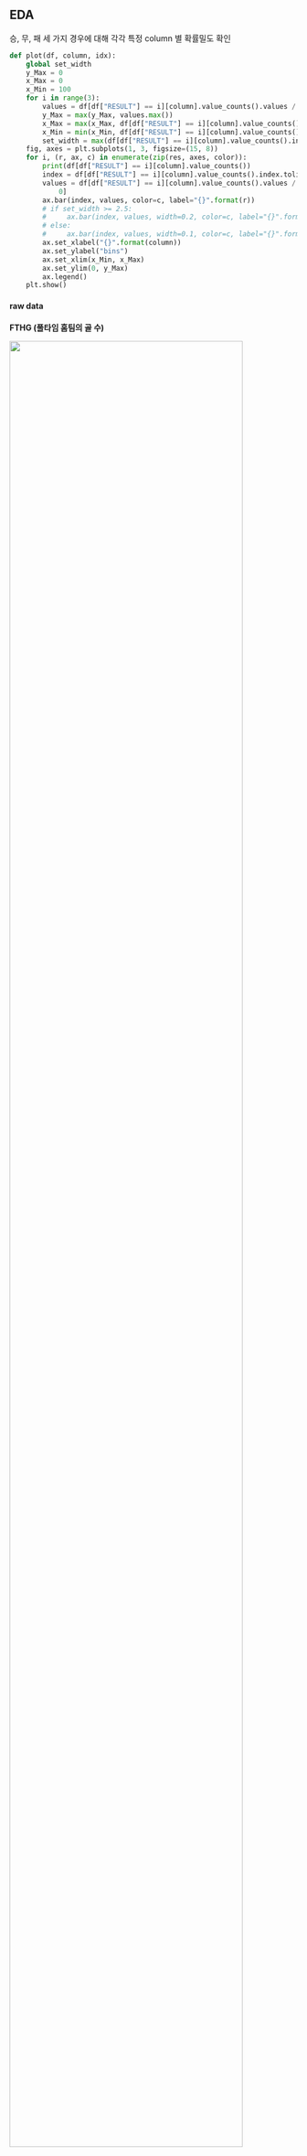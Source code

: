## EDA

승, 무, 패 세 가지 경우에 대해 각각 특정 column 별 확률밀도 확인

```python
def plot(df, column, idx):
    global set_width
    y_Max = 0
    x_Max = 0
    x_Min = 100
    for i in range(3):
        values = df[df["RESULT"] == i][column].value_counts().values / df[df["RESULT"] == i][column].shape[0]
        y_Max = max(y_Max, values.max())
        x_Max = max(x_Max, df[df["RESULT"] == i][column].value_counts().index.max())
        x_Min = min(x_Min, df[df["RESULT"] == i][column].value_counts().index.min())
        set_width = max(df[df["RESULT"] == i][column].value_counts().index)
    fig, axes = plt.subplots(1, 3, figsize=(15, 8))
    for i, (r, ax, c) in enumerate(zip(res, axes, color)):
        print(df[df["RESULT"] == i][column].value_counts())
        index = df[df["RESULT"] == i][column].value_counts().index.tolist()
        values = df[df["RESULT"] == i][column].value_counts().values / df[df["RESULT"] == i][column].shape[
            0]
        ax.bar(index, values, color=c, label="{}".format(r))
        # if set_width >= 2.5:
        #     ax.bar(index, values, width=0.2, color=c, label="{}".format(r))
        # else:
        #     ax.bar(index, values, width=0.1, color=c, label="{}".format(r))
        ax.set_xlabel("{}".format(column))
        ax.set_ylabel("bins")
        ax.set_xlim(x_Min, x_Max)
        ax.set_ylim(0, y_Max)
        ax.legend()
    plt.show()
```

#### raw data

**FTHG (풀타임 홈팀의 골 수)**

<img src="https://user-images.githubusercontent.com/58063806/117828439-c5591200-b2ac-11eb-915e-d7ac6c980150.png" width=90% />

**FTAG (풀타임 원정팀의 골 수)**

<img src="https://user-images.githubusercontent.com/58063806/117828574-e588d100-b2ac-11eb-99b7-a97000864c83.png" width=90%/>

**HTHG (전반 홈팀의 골 수)**

<img src="https://user-images.githubusercontent.com/58063806/117828676-018c7280-b2ad-11eb-838a-7ce987c76ace.png" width=90% />

**HTAG (전반 원정팀의 골 수)**

<img src="https://user-images.githubusercontent.com/58063806/117828897-3993b580-b2ad-11eb-9ae9-608ac1ce079e.png" width=90% />

**HS (홈팀의 슈팅 수)**

<img src="https://user-images.githubusercontent.com/58063806/117829049-592ade00-b2ad-11eb-9198-f9224dde7fcf.png" width=90% />

**AS (원정팀의 슈팅 수)**

<img src="https://user-images.githubusercontent.com/58063806/117829193-7d86ba80-b2ad-11eb-943e-78645cf60986.png" width=90% />

**HST (홈팀의 유효슈팅 수)**

<img src="https://user-images.githubusercontent.com/58063806/117829320-9e4f1000-b2ad-11eb-8a7c-5fa330c6fbed.png" width=90%/>

**AST (원정팀의 유효슈팅 수)**

<img src="https://user-images.githubusercontent.com/58063806/117829448-ba52b180-b2ad-11eb-8d66-b06363bf5085.png" width=90% />

**HF (홈팀이 얻은 파울 수)**

<img src="https://user-images.githubusercontent.com/58063806/117829540-d22a3580-b2ad-11eb-8dea-d510abc93e2c.png" width=90% />

**AF (원정팀이 얻은 파울 수)**

<img src="https://user-images.githubusercontent.com/58063806/117829801-0d2c6900-b2ae-11eb-8a80-65888232cf28.png" width=90% />

**HC (홈팀이 얻은 코너킥 수)**

<img src="https://user-images.githubusercontent.com/58063806/117829915-2503ed00-b2ae-11eb-9135-79265b00f6a2.png" width=90% />

**AC (원정팀이 얻은 코너킥 수)**

<img src="https://user-images.githubusercontent.com/58063806/117830125-4c5aba00-b2ae-11eb-8a44-6dbf53956f1c.png" width=90% />

**HY (홈팀의 옐로우카드 수)**

<img src="https://user-images.githubusercontent.com/58063806/117830196-5da3c680-b2ae-11eb-868e-24ff14392c13.png" width=90% />

**AY (원정팀의 옐로우카드 수)**

<img src="https://user-images.githubusercontent.com/58063806/117830431-993e9080-b2ae-11eb-9bd2-f6a77130bef2.png" width=90% />

**HR (홈팀의 레드카드 수)**

<img src="https://user-images.githubusercontent.com/58063806/117830533-b07d7e00-b2ae-11eb-81a5-3b7d5b21749c.png" width=90% />

**AR (원정팀의 레드카드 수)**

<img src="https://user-images.githubusercontent.com/58063806/117830666-d014a680-b2ae-11eb-966b-f2af033a1817.png" width=90% />

**<u>골에 대한 데이터들을 제외하고는 승, 무, 패 데이터 간의 차이가 미미함</u>**



**최근 5경기 상대전적**

<img src="https://user-images.githubusercontent.com/58063806/116851771-00fd3780-ac2e-11eb-98cc-b3d2786ec66d.png" width=90%/>

5경기 상대전적이 없는 -1 값을 제외하고

패 : 0 ~ 1.2, 1.3 정도에 밀집

무 : 0.8 ~ 2 정도에 밀집

승 : 0.8 ~ 2.7 정도에 밀집 (3인 경우가 존재) 

**홈팀의 이전 5경기 성적**

<img src="https://user-images.githubusercontent.com/58063806/116852006-8254ca00-ac2e-11eb-8da8-cfd03b026d5f.png" width=90% />

패 : 0.5 ~ 1.3 정도에 밀집

무 : 0.7 ~ 1.7 정도에 밀집 (3인 경우 2.5% 정도 존재)

승 : 0.9 ~ 2.1 정도에 밀집 (3인 경우 7.5% 정도 존재)

**원정팀의 이전 5경기 성적**

<img src="https://user-images.githubusercontent.com/58063806/116852690-bc729b80-ac2f-11eb-86a0-44724a31585f.png" width=90% />

패 : 0.5 ~ 2.5 정도에 밀집 (3인 경우가 10% 존재)

무 : 패배와 비슷한 분포를 보이지만 3인 경우가 현저히 줄어듬

승 : 0 ~ 2.3 정도에 밀집 (무승부와 비슷한 분포를 보이지만 조금 더 왼쪽으로 이동한 경향)

**홈팀의 이전 5경기 득점**

<img src="https://user-images.githubusercontent.com/58063806/116853080-694d1880-ac30-11eb-8227-9fa1b03e6fb0.png" width=90%/>

패 : 0.5 ~ 2.3 정도에 밀집

무 : 패배와 비슷한 분포를 보이지만 1.5 이상 빈도가 약간 상승

승 : 마찬가지로 무승부에서 1.5 이상 빈도가 약간 상승한 모습 (3.0 이상의 값들도 어느 정도 존재)

**홈팀의 이전 5경기 실점**

<img src="https://user-images.githubusercontent.com/58063806/116853414-f6906d00-ac30-11eb-8e68-ec83f8e5f585.png" width=90% />

패 : 0.5 ~ 2 정도에 밀집 (3.0 이상의 값들이 어느 정도 존재)

무 : 0.4 ~ 1.7 정도에 밀집 (3.0을 넘는 값들이 존재하지 않음)

승 : 0.4 ~ 1.8 정도에 밀집 (대부분 2.7 이하의 값들로 구성)

**원정팀의 이전 5경기 득점**

<img src="https://user-images.githubusercontent.com/58063806/116853790-98b05500-ac31-11eb-8ca1-d8ca9fe72288.png" width=90% />

패 : 0.5 ~ 2.5 정도에 밀집 (2.5 이상의 값들도 10% 이상 존재)

무 : 0.3 ~ 1.8 정도에 밀집 (2.3 이상의 값들이 존재하지 않음)

승 : 0 ~ 1.8 정도에 밀집 (무승부에 비해 그래프가 왼쪽으로 조금 치우침)

**원정팀의 이전 5경기 실점**

<img src="https://user-images.githubusercontent.com/58063806/116854085-14aa9d00-ac32-11eb-861a-ecf8357288ea.png" width=90% />

패 : 0.3 ~ 2.0 정도에 밀집 (2.7 이상의 값들이 존재하지 않음)

무 : 0.7 ~ 2.3 정도에 밀집 

승 : 0.7 ~ 2.4 정도에 밀집

**홈팀의 풀타임 골 수의 평균치**

<img src="https://user-images.githubusercontent.com/58063806/116854553-d497ea00-ac32-11eb-818d-1fd067134f91.png" width=90% />

패 : 1 ~ 1.2 정도에 밀집 (1.2가 40%의 비율을 차지함)

무 :  패배와 비슷한 분포를 보이지만 1.2의 비율이 작어지고 1.9의 비율이 늘어남

승 : 무승부에 비해 1.2의 비율이 더욱 작아지고 1.9와 2.1의 비율이 늘어남

**홈팀의 하프타임 골 수의 평균치**

<img src="https://user-images.githubusercontent.com/58063806/116854593-e37e9c80-ac32-11eb-8067-30010e6f7ee9.png" width=90% />

풀타임 골 수 피처와 비슷한 양상으로 패배에서 승리로 갈수록 더 높은 수치의 비율이 높아지는 경향

**원정팀의 풀타임 골 수의 평균치**

<img src="C:\Users\salmon11\AppData\Roaming\Typora\typora-user-images\image-20210503171403922.png" width=90% />

**원정팀의 하프타임 골 수의 평균치**

<img src="https://user-images.githubusercontent.com/58063806/116854664-04df8880-ac33-11eb-9fff-32e97fe06ea4.png" width=90% />

홈팀 피처의 경우와 반대의 경향

**홈팀의 슈팅 평균치**

<img src="https://user-images.githubusercontent.com/58063806/116854813-42dcac80-ac33-11eb-9f24-72a4a37dd82d.png" width=90% />

**홈팀의 유효슈팅 평균치**

<img src="C:\Users\salmon11\AppData\Roaming\Typora\typora-user-images\image-20210503171645399.png" width=90% />

**홈팀의 얻은 파울 평균치** 

<img src="https://user-images.githubusercontent.com/58063806/116854898-6273d500-ac33-11eb-8004-a0e14e631055.png" width=90% />

**홈팀의 얻은 코너킥 평균치**

<img src="https://user-images.githubusercontent.com/58063806/116855612-a4514b00-ac34-11eb-9cbf-eab23f5b8c85.png" width=90% />

**홈팀의 옐로 카드 평균치**

<img src="https://user-images.githubusercontent.com/58063806/116855648-b206d080-ac34-11eb-9c06-42023dbeec06.png" width=90% />

**홈팀의 레드 카드 평균치**

<img src="https://user-images.githubusercontent.com/58063806/116855694-c21eb000-ac34-11eb-927c-12789c4118dc.png" width=90% />

**원정팀의 슈팅 평균치**

<img src="https://user-images.githubusercontent.com/58063806/116855174-ea59df00-ac33-11eb-89c3-eb0495726203.png" width=90% />

**원정팀의 유효슈팅 평균치**

<img src="https://user-images.githubusercontent.com/58063806/116855219-fcd41880-ac33-11eb-884d-0c69407f202f.png" width=90% />

**원정팀의 얻은 파울 평균치** 

<img src="https://user-images.githubusercontent.com/58063806/116855249-0a899e00-ac34-11eb-830a-a7228db5905e.png" width=90% />

**원정팀의 얻은 코너킥 평균치**

<img src="https://user-images.githubusercontent.com/58063806/116855282-19705080-ac34-11eb-8c48-b811562d548a.png" width=90%/>

**원정팀의 옐로 카드 평균치**

<img src="https://user-images.githubusercontent.com/58063806/116855324-29883000-ac34-11eb-92f0-953f5566368f.png" width=90%/>

**원정팀의 레드 카드 평균치**

<img src="https://user-images.githubusercontent.com/58063806/116855364-373db580-ac34-11eb-90f7-4bf518123fd0.png" width=90% />



- 슈팅과 유효슈팅에 있어서는 패배시에 비해 무승부와 승리시에 더 높은 수치를 기록하는 비율이 상승하는 것을 볼 수 있음 
- 피파울, 얻은 코너킥, 옐로 카드에 있어서는 승리, 무승부, 패배 시에 두드러진 분포의 변화가 없고 크게 차이가 없음

- 레드 카드는 일반적으로 많이 발생하지 않음에 따라 전체 평균치는 가치가 없다고 판단 (이전 5경기와 같은 식으로 수정하거나 제외 고려)
  - 이전 5경기에서 받은 레드카드 수로 변경 (성능에 미치는 영향 미미)
- 대부분의 오분류는 패배나 무승부를 승리로 예측하는 경우

<img src="https://user-images.githubusercontent.com/58063806/117242911-2cbc2f80-ae71-11eb-86ff-0217ed0c2690.png" width=10% />

데이터가 많지 않은 상황에서 무승부나 패배에 비해 승리 데이터가 약 1700 ~ 2000개 가량 많은 것이 가장 큰 이유로 보임 

- 또한 중요하다고 생각되는 H2H_record 값이 -1로 관측되는 데이터가 5767개로 절반이 넘어가는 문제가 있는데 이 부분은 상대전적 경기수를 3경기로 줄여서 데이터를 다시 생성할 필요가 있음
  
- 상대전적 경기수를 3경기로 줄여도 H2H_record 값이 -1로 관측되는 데이터가 3754개 발생
  
- H2H_record , L5_home_record, L5_away_record, L5_home_GF, L5_home_GA, L5_away_GF, L5_away_GA와 같이 이전 5경기를 기준으로 생성한 피처들은 이전 경기수가 이에 미치지 못하는 데이터들에 있어서는 -1로 일괄처리하는 대신 이전 경기에 대해 같은 방식을 적용해 볼 필요가 있음   
  - H2H_record는 여전히 1324개의 -1 값이 존재
  - <img src="https://user-images.githubusercontent.com/58063806/117410381-4d59b780-af4d-11eb-80d8-49a67c9a44f1.png" width=20% />
  - 나머지 피처들도 위와 같은 양의 결측치가 발생
  
- 또한 2부리그 경기에 대해서는 일괄적으로 0.8로 감소시키는 것보다 2부리그에 있던 팀이 프리미어리그에 승격해서 치르는 경기에 한정해서 피처 부분적으로 감소와 증가를 시켜볼 필요가 있음 **(리그 수준에 따른 가중치를 부여)**
  - 피처를 생성할 때 **해당 시점에 1부 리그에 있는 상태(1부 리그 경기)일 때 지난 경기 중 2부 리그에서 치른 경기에 대해 가중치 부여**
    - 승점, 득점, 슈팅, 유효슈팅은 80%로 감소
    - 실점은 120%로 증가
  - 반대로 **해당 시점에 2부 리그에 있는 상태(2부 리그 경기)일 때 지난 경기 중 1부 리그에서 치른 경기에 대해 가중치 부여**
    - 승점, 득점, 슈팅, 유효슈팅은 120%로 증가
    - 실점은 80%로 감소

- 전반적인 피처 수정 이후에도 성능에 큰 변화는 없음

  - 추가적인 피처 생성과 데이터를 더 늘릴 필요가 있어보임
  - championship의 기록이 있는 0405 시즌부터 1819 시즌까지 train dataset (13774 row)

  <img src="https://user-images.githubusercontent.com/58063806/117671758-1bae4e00-b1e4-11eb-9835-815221650b0a.png" width=13%/>

  - 1920 시즌과 현재까지 기록이 있는 2021 시즌의 프리미어리그 경기를 대상으로 test dataset구성 (717 row)

  <img src="https://user-images.githubusercontent.com/58063806/117671915-44cede80-b1e4-11eb-92b8-d885cf7781cd.png" width=13% />

   

#### Feature importance

- Random forest

<img src="https://user-images.githubusercontent.com/58063806/117673922-3681c200-b1e6-11eb-8768-300aa09624db.png" width=60% />

- XGBoost

<img src="https://user-images.githubusercontent.com/58063806/117674145-616c1600-b1e6-11eb-9df6-2f8d8391da83.png" width=60% />

- LGBM

<img src="https://user-images.githubusercontent.com/58063806/117674299-8496c580-b1e6-11eb-9983-f91b808c6a96.png" width=60% />

- 레드카드에 대한 피처는 대부분 낮은 중요도를 보임
- 예상외로 이전 5경기를 대상으로 구성한 피처들보다 전체의 평균치 피처들이 더 높은 중요도를 나타냄
  - 이전 5경기를 대상으로 구성한 피처들의 결측치 때문으로 예상 (H2H_record는 1466개의 -1 값 존재)

